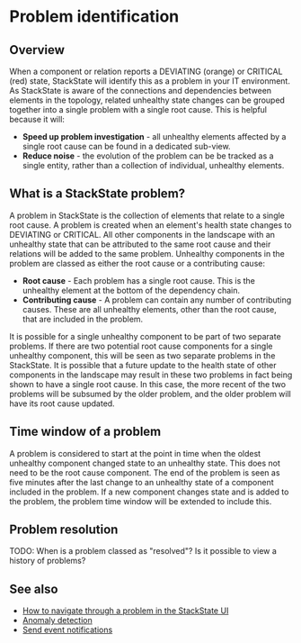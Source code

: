 # Problem identification

## Overview

When a component or relation reports a DEVIATING (orange) or CRITICAL (red) state, StackState will identify this as a problem in your IT environment. As StackState is aware of the connections and dependencies between elements in the topology, related unhealthy state changes can be grouped together into a single problem with a single root cause. This is helpful because it will:
 
 - **Speed up problem investigation** - all unhealthy elements affected by a single root cause can be found in a dedicated sub-view.
 - **Reduce noise** - the evolution of the problem can be be tracked as a single entity, rather than a collection of individual, unhealthy elements.

## What is a StackState problem?

A problem in StackState is the collection of elements that relate to a single root cause. A problem is created when an element's health state changes to DEVIATING or CRITICAL. All other components in the landscape with an unhealthy state that can be attributed to the same root cause and their relations will be added to the same problem. Unhealthy components in the problem are classed as either the root cause or a contributing cause:

* **Root cause** - Each problem has a single root cause. This is the unhealthy element at the bottom of the dependency chain.
* **Contributing cause** - A problem can contain any number of contributing causes. These are all unhealthy elements, other than the root cause, that are included in the problem.

It is possible for a single unhealthy component to be part of two separate problems. If there are two potential root cause components for a single unhealthy component, this will be seen as two separate problems in the StackState. It is possible that a future update to the health state of other components in the landscape may result in these two problems in fact being shown to have a single root cause. In this case, the more recent of the two problems will be subsumed by the older problem, and the older problem will have its root cause updated.

## Time window of a problem

A problem is considered to start at the point in time when the oldest unhealthy component changed state to an unhealthy state. This does not need to be the root cause component. The end of the problem is seen as five minutes after the last change to an unhealthy state of a component included in the problem. If a new component changes state and is added to the problem, the problem time window will be extended to include this.

## Problem resolution

TODO: When is a problem classed as "resolved"? Is it possible to view a history of problems?

## See also

- [How to navigate through a problem in the StackState UI](/use/problem-investigation/problem_navigation.md)
- [Anomaly detection](/use/introduction-to-stackstate/anomaly-detection.md)
- [Send event notifications](/use/health-state-and-event-notifications/send-event-notifications.md)